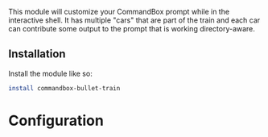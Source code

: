 This module will customize your CommandBox prompt while in the interactive shell.  It has multiple "cars" that are part of the train
and each car can contribute some output to the prompt that is working directory-aware.  

## Installation

Install the module like so:

```bash
install commandbox-bullet-train
```

# Configuration

